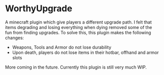 # WorthyUpgrade

A minecraft plugin which give players a different upgrade path. I felt that items degrading and losing everything when dying removed some of the fun from finding upgrades. To solve this, this plugin makes the following changes:

- Weapons, Tools and Armor do not lose durability
- Upon death, players do not lose items in their hotbar, offhand and armor slots

More coming in the future. Currently this plugin is still very much WIP.
